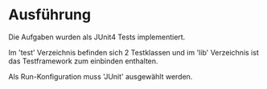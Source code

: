 # Ausführung

Die Aufgaben wurden als JUnit4 Tests implementiert.

Im 'test' Verzeichnis befinden sich 2 Testklassen und im 'lib' Verzeichnis ist das Testframework zum einbinden enthalten.

Als Run-Konfiguration muss 'JUnit' ausgewählt werden.